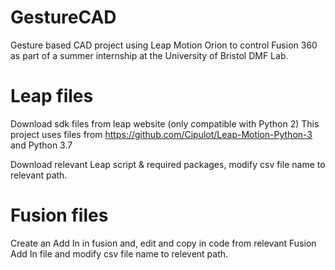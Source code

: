 # GestureCAD
Gesture based CAD project using Leap Motion Orion to control Fusion 360 as part of a summer internship at the University of Bristol DMF Lab.

# Leap files
Download sdk files from leap website (only compatible with Python 2)
This project uses files from https://github.com/Cipulot/Leap-Motion-Python-3 and Python 3.7

Download relevant Leap script & required packages, modify csv file name to relevant path.

# Fusion files
Create an Add In in fusion and, edit and copy in code from relevant Fusion Add In file and modify csv file name to relevent path.
